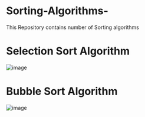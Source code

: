 # Sorting-Algorithms-
This Repository contains number of Sorting algorithms 
# Selection Sort Algorithm

![image](https://user-images.githubusercontent.com/40636325/185078856-54374512-429d-4d4b-a84f-5efb445f48db.png)

# Bubble Sort Algorithm  

![image](https://user-images.githubusercontent.com/40636325/185079213-0901f88a-1920-41bd-84f1-56f3d76b36b1.png)

